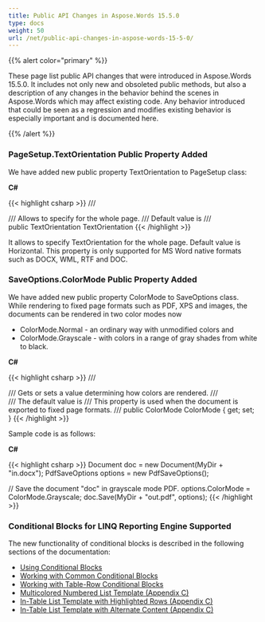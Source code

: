 ```yaml
---
title: Public API Changes in Aspose.Words 15.5.0
type: docs
weight: 50
url: /net/public-api-changes-in-aspose-words-15-5-0/
---
```


{{% alert color="primary" %}} 

These page list public API changes that were introduced in Aspose.Words 15.5.0. It includes not only new and obsoleted public methods, but also a description of any changes in the behavior behind the scenes in Aspose.Words which may affect existing code. Any behavior introduced that could be seen as a regression and modifies existing behavior is especially important and is documented here.

{{% /alert %}} 

### **PageSetup.TextOrientation Public Property Added**

We have added new public property TextOrientation to PageSetup class:

**C#**

{{< highlight csharp >}}
/// <summary>
/// Allows to specify <see cref="TextOrientation"/> for the whole page.
/// Default value is <see cref="Aspose.Words.TextOrientation.Horizontal"/>
/// </summary>
public TextOrientation TextOrientation
{{< /highlight >}}

It allows to specify TextOrientation for the whole page. Default value is Horizontal. This property is only supported for MS Word native formats such as DOCX, WML, RTF and DOC.

### **SaveOptions.ColorMode Public Property Added**

We have added new public property ColorMode to SaveOptions class. While rendering to fixed page formats such as PDF, XPS and images, the documents can be rendered in two color modes now

- ColorMode.Normal - an ordinary way with unmodified colors and
- ColorMode.Grayscale - with colors in a range of gray shades from white to black.

**C#**

{{< highlight csharp >}}
/// <summary>
/// Gets or sets a value determining how colors are rendered.
/// </summary>
/// <remarks>The default value is <see cref="Aspose.Words.Saving.ColorMode.Normal"/>
/// <para>This property is used when the document is exported to fixed page formats.</para>
/// </remarks>
public ColorMode ColorMode { get; set; }
{{< /highlight >}}

Sample code is as follows:

**C#**

{{< highlight csharp >}}
Document doc = new Document(MyDir + "in.docx");
PdfSaveOptions options = new PdfSaveOptions();

// Save the document "doc" in grayscale mode PDF.
options.ColorMode = ColorMode.Grayscale;
doc.Save(MyDir + "out.pdf", options);
{{< /highlight >}}

### **Conditional Blocks for LINQ Reporting Engine Supported**

The new functionality of conditional blocks is described in the following sections of the documentation:

- [Using Conditional Blocks](/words/net/template-syntax/#templatesyntax-usingconditionalblocks)
- [Working with Common Conditional Blocks](/words/net/template-syntax/#templatesyntax-workingwithcommonconditionalblocks)
- [Working with Table-Row Conditional Blocks](/words/net/template-syntax/#templatesyntax-workingwithtable-rowconditionalblocks)
- [Multicolored Numbered List Template (Appendix C)](/words/net/typical-templates/#typicaltemplates-multicolorednumberedlisttemplate)
- [In-Table List Template with Highlighted Rows (Appendix C)](/words/net/typical-templates/#typicaltemplates-in-tablelisttemplatewithhighlightedrows)
- [In-Table List Template with Alternate Content (Appendix C)](/words/net/typical-templates/#typicaltemplates-in-tablelisttemplatewithalternatecontent)

